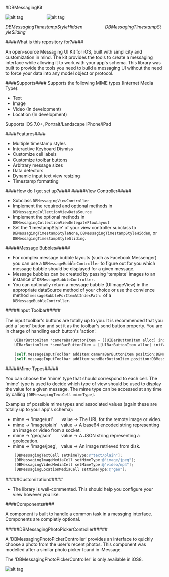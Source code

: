 #DBMessagingKit

![alt tag](https://cloud.githubusercontent.com/assets/5367914/5310054/ceb41222-7bfa-11e4-858e-2c6a7fe4c055.gif)
                 
![alt tag](https://cloud.githubusercontent.com/assets/5367914/6097248/707975a4-af84-11e4-989e-a19cb0ca4708.gif)

*DBMessagingTimestampStyleHidden                  DBMessagingTimestampStyleSliding*


####What is this repository for?####

An open-source Messaging UI Kit for iOS, built with simplicity and customization in mind. The kit provides the tools to create a messaging interface while allowing it to work with your app's schema. This library was built to provide the tools you need to build a messaging UI without the need to force your data into any model object or protocol.

####Supports####
 Supports the following MIME types (Internet Media Type):
 - Text
 - Image
 - Video (In development)
 - Location (In development)

Supports iOS 7.0+, Portrait/Landscape iPhone/iPad

####Features####
- Multiple timestamp styles
- Interactive Keyboard Dismiss
- Customize cell labels
- Customize toolbar buttons
- Arbitrary message sizes
- Data detectors
- Dynamic input text view resizing
- Timestamp formatting

####How do I get set up?####
#####View Controller#####
- Subclass ```DBMessagingViewController```
- Implement the required and optional methods in ```DBMessagingCollectionViewDataSource```
- Implement the optional methods in ```DBMessagingCollectionViewDelegateFlowLayout```
- Set the 'timestampStyle' of your view controller subclass to ```DBMessagingTimestampStyleNone```, ```DBMessagingTimestampStyleHidden```, or ```DBMessagingTimestampStyleSliding```.

#####Message Bubbles#####
- For complex message bubble layouts (such as Facebook Messenger) you can use a ```DBMessageBubbleController``` to figure out for you which message bubble should be displayed for a given message.
- Message bubbles can be created by passing 'template' images to an instance of ```DBMessageBubbleController```.
- You can optionally return a message bubble (UIImageView) in the appropriate dataSource method of your choice or use the convience method ```messageBubbleForItemAtIndexPath:``` of a ```DBMessageBubbleController```.

#####Input Toolbar#####

The input toolbar's buttons are totally up to you. It is recommended that you add a 'send' button and set it as the toolbar's send button property. You are in charge of handling each button's 'action'.

```objectiveC
    UIBarButtonItem *cameraBarButtonItem = [[UIBarButtonItem alloc] initWithImage:[UIImage imageNamed:@"camera_button"] style:UIBarButtonItemStylePlain target:self action:@selector(cameraButtonTapped:)];
    UIBarButtonItem *sendBarButtonItem = [[UIBarButtonItem alloc] initWithTitle:@"Send" style:UIBarButtonItemStyleDone target:self action:@selector(sendButtonTapped:)];
    
    [self.messageInputToolbar addItem:cameraBarButtonItem position:DBMessagingInputToolbarItemPositionLeft animated:false];
    [self.messageInputToolbar addItem:sendBarButtonItem position:DBMessagingInputToolbarItemPositionRight animated:false];
```

#####Mime Types#####

You can choose the 'mime' type that should correspond to each cell. The 'mime' type is used to decide which
type of view should be used to display the value for a given message. The mime type can be accessed at any 
time by calling ```[DBMessagingTextCell mimeType]```.

Examples of possible mime types and associated values (again these are totally up to your app's schema):
- mime -> 'image/url'       value -> The URL for the remote image or video.
- mime -> 'image/plain'   value -> A base64 encoded string representing an image or video from a socket.
- mime -> 'geo/json'        value -> A JSON string representing a geolocation.
- mime -> 'image/jpeg',   value -> An image retrieved from disk.

```objectiveC
    [DBMessagingTextCell setMimeType:@"text/plain"];
    [DBMessagingImageMediaCell setMimeType:@"image/jpeg"];
    [DBMessagingVideoMediaCell setMimeType:@"video/mp4"];
    [DBMessagingLocationMediaCell setMimeType:@"geo"];
```

#####Customization#####
- The library is well-commented. This should help you configure your view however you like.

####Components####

A component is built to handle a common task in a messging interface. Components are completly optional.

#####DBMessagingPhotoPickerController#####

A 'DBMessagingPhotoPickerController' provides an interface to quickly choose a photo from the user's recent photos. This component was modelled after a similar photo picker found in iMessage.

The 'DBMessagingPhotoPickerController' is only available in iOS8.

![alt tag](https://cloud.githubusercontent.com/assets/5367914/6176598/2ad436ea-b2ce-11e4-9760-8ab1647d174d.png)

